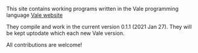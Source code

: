 This site contains working programs written in the Vale programming language [Vale website](https://vale.dev/)

They compile and work in the current version 0.1.1 (2021 Jan 27).
They will be kept uptodate which each new Vale version.

All contributions are welcome!